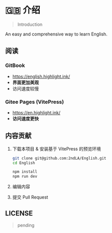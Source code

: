 # 🇬🇧 介绍

> Introduction

An easy and comprehensive way to learn English.

## 阅读

### GitBook

- <https://english.highlight.ink/>
- **界面更加美观**
- 访问速度较慢

### Gitee Pages (VitePress)

- <https://en.highlight.ink/>
- **访问速度更快**

## 内容贡献

1. 下载本项目 & 安装基于 VitePress 的预览环境

    ```sh
    git clone git@github.com:2ndLA/English.git
    cd English

    npm install
    npm run dev
    ```

2. 编辑内容
3. 提交 Pull Request

## LICENSE

> pending

